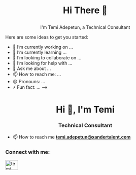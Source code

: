 
# <p align="center">  Hi There 👋 </p>
<p align="center">I'm Temi Adepetun, a Technical Consultant </p>



Here are some ideas to get you started:

- 🔭 I’m currently working on ...
- 🌱 I’m currently learning ...
- 👯 I’m looking to collaborate on ...
- 🤔 I’m looking for help with ...
- 💬 Ask me about ...
- 📫 How to reach me: ...
- 😄 Pronouns: ...
- ⚡ Fun fact: ...
-->
<h1 align="center">Hi 👋, I'm Temi</h1>
<h3 align="center">Technical Consultant</h3>

- 📫 How to reach me **temi.adepetun@xandertalent.com**

<h3 align="left">Connect with me:</h3>
<p align="left">
<a href="https://www.linkedin.com/in/temi-adepetun-232a551a0/" target="blank"><img align="center" src="https://raw.githubusercontent.com/rahuldkjain/github-profile-readme-generator/master/src/images/icons/Social/linked-in-alt.svg" alt="temi adepetun" height="30" width="40" /></a>
</p>

